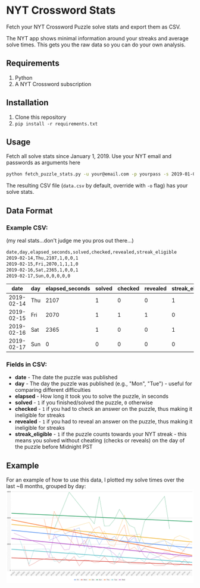 # NYT Crossword Stats

Fetch your NYT Crossword Puzzle solve stats and export them as CSV.

The NYT app shows minimal information around your streaks and average solve times. This gets you the raw data so you can do your own analysis.

## Requirements

1. Python
2. A NYT Crossword subscription

## Installation

1. Clone this repository
2. `pip install -r requirements.txt`

## Usage

Fetch all solve stats since January 1, 2019. Use your NYT email and passwords as arguments here
```bash
python fetch_puzzle_stats.py -u your@email.com -p yourpass -s 2019-01-01
```

The resulting CSV file (`data.csv` by default, override with `-o` flag) has your solve stats.

## Data Format

### Example CSV:
(my real stats...don't judge me you pros out there...)
```csv
date,day,elapsed_seconds,solved,checked,revealed,streak_eligible
2019-02-14,Thu,2107,1,0,0,1
2019-02-15,Fri,2070,1,1,1,0
2019-02-16,Sat,2365,1,0,0,1
2019-02-17,Sun,0,0,0,0,0
```

date | day | elapsed_seconds | solved | checked | revealed | streak_eligible
--- | --- | --- | --- | --- | --- | ---
2019-02-14|Thu|2107|1|0|0|1
2019-02-15|Fri|2070|1|1|1|0
2019-02-16|Sat|2365|1|0|0|1
2019-02-17|Sun|0|0|0|0|0


### Fields in CSV:
* **date** - The date the puzzle was published
* **day** - The day the puzzle was published (e.g., "Mon", "Tue") - useful for comparing different difficulties
* **elapsed** - How long it took you to solve the puzzle, in seconds
* **solved** - `1` if you finished/solved the puzzle, `0` otherwise
* **checked** - `1` if you had to check an answer on the puzzle, thus making it ineligible for streaks
* **revealed** - `1` if you had to reveal an answer on the puzzle, thus making it ineligible for streaks
* **streak_eligible** - `1` if the puzzle counts towards your NYT streak - this means you solved without cheating (checks or reveals) on the day of the puzzle before Midnight PST

## Example

For an example of how to use this data, I plotted my solve times over the last ~8 months, grouped by day:
![example chart](example_chart.png)
